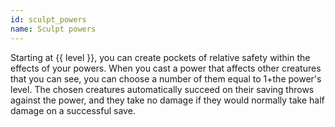 ```yaml
---
id: sculpt_powers
name: Sculpt powers
---
```

Starting at {{ level }}, you can create pockets of relative safety within the effects of your powers. When you cast a power that
affects other creatures that you can see, you can choose a number of them equal to 1+the power's level. The chosen creatures
automatically succeed on their saving throws against the power, and they take no damage if they would normally take half
damage on a successful save.
